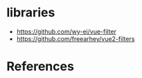 
# libraries
+ <https://github.com/wy-ei/vue-filter>
+ <https://github.com/freearhey/vue2-filters>

# References
